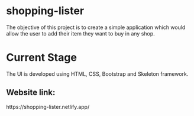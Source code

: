 # shopping-lister
The objective of this project is to create a simple application which would allow the user to add their item they want to buy in any shop.

# Current Stage
The UI is developed using HTML, CSS, Bootstrap and Skeleton framework.

<h2>Website link:</h2>
<p>https://shopping-lister.netlify.app/</p>
